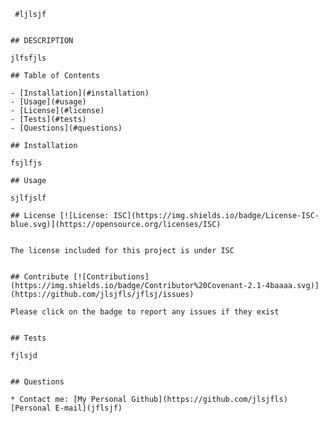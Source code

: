 
     #ljlsjf
    
    
    ## DESCRIPTION
    
    jlfsfjls
    
    ## Table of Contents
    
    - [Installation](#installation)
    - [Usage](#usage)
    - [License](#license)
    - [Tests](#tests)
    - [Questions](#questions)
    
    ## Installation
    
    fsjlfjs
    
    ## Usage
    
    sjlfjslf
    
    ## License [![License: ISC](https://img.shields.io/badge/License-ISC-blue.svg)](https://opensource.org/licenses/ISC)
    
    
    The license included for this project is under ISC
    
    
    ## Contribute [![Contributions](https://img.shields.io/badge/Contributor%20Covenant-2.1-4baaaa.svg)](https://github.com/jlsjfls/jflsj/issues)
    
    Please click on the badge to report any issues if they exist
    
    
    ## Tests
    
    fjlsjd
    
    
    ## Questions
    
    * Contact me: [My Personal Github](https://github.com/jlsjfls) [Personal E-mail](jflsjf)
